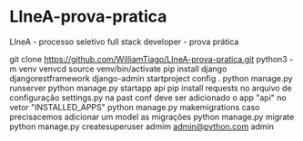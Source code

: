 # LIneA-prova-pratica
LIneA - processo seletivo full stack developer - prova prática

git clone https://github.com/WilliamTiago/LIneA-prova-pratica.git
python3 -m venv venvcd 
source venv/bin/activate
pip install django djangorestframework
django-admin startproject config . 
python manage.py runserver
python manage.py startapp api
pip install requests
no arquivo de configuração settings.py na past conf deve ser adicionado o app "api" no vetor "INSTALLED_APPS"
python manage.py makemigrations caso precisacemos adicionar um model as migrações
python manage.py migrate
python manage.py createsuperuser admim admin@python.com admin


